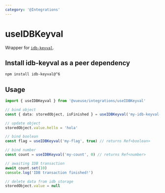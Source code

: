 ```yaml
---
category: '@Integrations'
---
```


# useIDBKeyval

Wrapper for [`idb-keyval`](https://www.npmjs.com/package/idb-keyval).

## Install idb-keyval as a peer dependency

```bash
npm install idb-keyval@^6
```

## Usage

```ts
import { useIDBKeyval } from '@vueuse/integrations/useIDBKeyval'

// bind object
const { data: storedObject, isFinished } = useIDBKeyval('my-idb-keyval-store', { hello: 'hi', greeting: 'Hello' })

// update object
storedObject.value.hello = 'hola'

// bind boolean
const flag = useIDBKeyval('my-flag', true) // returns Ref<boolean>

// bind number
const count = useIDBKeyval('my-count', 0) // returns Ref<number>

// awaiting IDB transaction
await count.set(10)
console.log('IDB transaction finished!')

// delete data from idb storage
storedObject.value = null
```